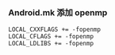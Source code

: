 
### Android.mk 添加 openmp
```
LOCAL_CXXFLAGS += -fopenmp
LOCAL_CFLAGS += -fopenmp
LOCAL_LDLIBS += -fopenmp
```
